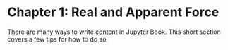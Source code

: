 Chapter 1: Real and Apparent Force
=================================

There are many ways to write content in Jupyter Book. This short section
covers a few tips for how to do so.
